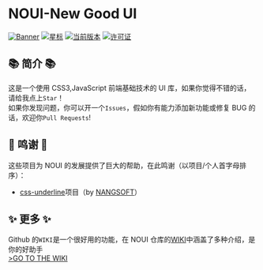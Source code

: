 # NOUI-New Good UI
[![Banner](http://socialify.git.ci/nosoftchina/noui/image?font=Source+Code+Pro&language=1&name=1&owner=1&pattern=Solid&theme=Auto)](https://github.com/nosoftchina/noui)
[![星标](https://img.shields.io/github/stars/nosoftchina/noui?style=for-the-badge&color=orange&label=星标)](https://github.com/nosoftchina/noui)
[![当前版本](https://img.shields.io/github/v/release/nosoftchina/noui?style=for-the-badge&color=purple&label=当前版本)](https://github.com/nosoftchina/noui/releases/latest)
[![许可证](https://img.shields.io/badge/license-MIT-blue.svg?label=许可证&style=for-the-badge)](https://github.com/nosoftchina/noui?tab=MIT-1-ov-file)

## 📚 简介 📚

这是一个使用 CSS3,JavaScript 前端基础技术的 UI 库，如果你觉得不错的话，请给我点上`Star`！  
如果你发现问题，你可以开一个`Issues`，假如你有能力添加新功能或修复 BUG 的话，欢迎你`Pull Requests`!

## 🙏 鸣谢 🙏

这些项目为 NOUI 的发展提供了巨大的帮助，在此鸣谢（以项目/个人首字母排序）：

- [css-underline](https://github.com/NANGSOFT/css-underline/)项目（by [NANGSOFT](https://github.com/NANGSOFT/)）

## ✨ 更多 ✨

Github 的`WIKI`是一个很好用的功能，在 NOUI 仓库的[WIKI](https://github.com/nosoftchina/noui/wiki)中涵盖了多种介绍，是你的好助手  
[>GO TO THE WIKI](https://github.com/nosoftchina/noui/wiki)
